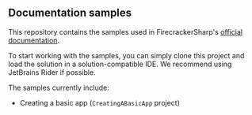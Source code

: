 ## Documentation samples

This repository contains the samples used in FirecrackerSharp's [official documentation](https://firecrackersharp.github.io).

To start working with the samples, you can simply clone this project and load the solution in a solution-compatible IDE.
We recommend using JetBrains Rider if possible.

The samples currently include:

- Creating a basic app (`CreatingABasicApp` project)

